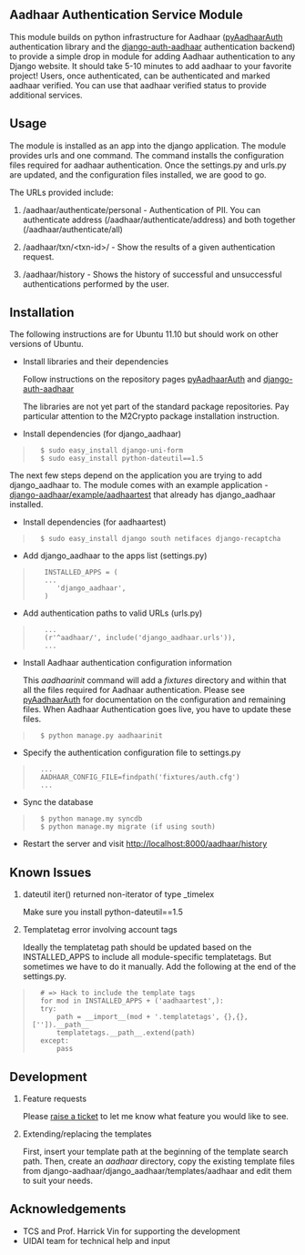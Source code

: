 Aadhaar Authentication Service Module
-------------------------------------

This module builds on python infrastructure for Aadhaar
([pyAadhaarAuth](http://github.com/pingali/pyAadhaarAuth)
authentication library and the
[django-auth-aadhaar](http://github.com/pingali/django-auth-aadhaar)
authentication backend) to provide a simple drop in module for adding
Aadhaar authentication to any Django website. It should take 5-10
minutes to add aadhaar to your favorite project! Users, once
authenticated, can be authenticated and marked aadhaar verified. You
can use that aadhaar verified status to provide additional services.

Usage
-----

The module is installed as an app into the django application. The
module provides urls and one command. The command installs the
configuration files required for aadhaar authentication. Once the
settings.py and urls.py are updated, and the configuration files
installed, we are good to go. 

The URLs provided include: 

1. /aadhaar/authenticate/personal - Authentication of PII. You can
   authenticate address (/aadhaar/authenticate/address) and both
   together (/aadhaar/authenticate/all) 

2. /aadhaar/txn/&lt;txn-id&gt;/ - Show the results of a given authentication
   request.
   
3. /aadhaar/history - Shows the history of successful and unsuccessful
   authentications performed by the user. 

Installation 
------------

The following instructions are for Ubuntu 11.10 but should work on 
other versions of Ubuntu. 

*  Install libraries and their dependencies 

    Follow instructions on the repository pages 
	[pyAadhaarAuth](http://github.com/pingali/pyAadhaarAuth) and
	[django-auth-aadhaar](http://github.com/pingali/django-auth-aadhaar)
		
	The libraries are not yet part of the standard package
	repositories. Pay particular attention to the M2Crypto package 
	installation instruction. 

* Install dependencies (for django_aadhaar) 

>       $ sudo easy_install django-uni-form 
>       $ sudo easy_install python-dateutil==1.5 

The next few steps depend on the application you are trying to add
django_aadhaar to. The module comes with an example application - [django-aadhaar/example/aadhaartest](https://github.com/pingali/django-aadhaar/tree/master/example/aadhaartest) that already has django_aadhaar installed.  

* Install dependencies (for aadhaartest) 

>       $ sudo easy_install django south netifaces django-recaptcha 

* Add django_aadhaar to the apps list (settings.py)

>        INSTALLED_APPS = (
>        ...
>           'django_aadhaar',
>        ) 

* Add authentication paths to valid URLs (urls.py) 

>        ...
>        (r'^aadhaar/', include('django_aadhaar.urls')),
>        ...

* Install Aadhaar authentication configuration information

    This *aadhaarinit* command will add a *fixtures* directory and
    within that all the files required for Aadhaar
    authentication. Please see
    [pyAadhaarAuth](http://github.com/pingali/pyAadhaarAuth) for
    documentation on the configuration and remaining files. When
    Aadhaar Authentication goes live, you have to update these files.
	
>       
>       $ python manage.py aadhaarinit 

* Specify the authentication configuration file to settings.py 

>       ...
>       AADHAAR_CONFIG_FILE=findpath('fixtures/auth.cfg')
>       ...

* Sync the database 

>       $ python manage.my syncdb 
>       $ python manage.my migrate (if using south) 

* Restart the server and visit [http://localhost:8000/aadhaar/history](http://localhost:8000/aadhaar/history) 

Known Issues 
------------

1. dateutil  iter() returned non-iterator of type _timelex

	Make sure you install python-dateutil==1.5 

2. Templatetag error involving account tags 

    Ideally the templatetag path should be updated based on the
    INSTALLED_APPS to include all module-specific templatetags. But
    sometimes we have to do it manually. Add the following at the end
    of the settings.py. 

>       	
>       # => Hack to include the template tags
>       for mod in INSTALLED_APPS + ('aadhaartest',):
>       try: 
>           path = __import__(mod + '.templatetags', {},{}, ['']).__path__
>           templatetags.__path__.extend(path)
>       except: 
>           pass 
>       

Development
-----------

1. Feature requests 
   
    Please
    [raise a ticket](https://github.com/pingali/django-aadhaar/issues)
    to let me know what feature you would like to see.

2. Extending/replacing the templates 

    First, insert your template path at the beginning of the template
    search path. Then, create an *aadhaar* directory, copy the existing 
    template files from django-aadhaar/django_aadhaar/templates/aadhaar 
    and edit them to suit your needs. 
   
Acknowledgements 
----------------

* TCS and Prof. Harrick Vin for supporting the development 
* UIDAI team for technical help and input 